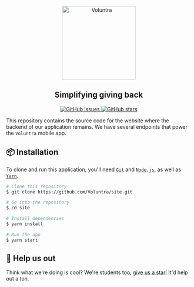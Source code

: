 <div align='center'>
  <img src="https://avatars.githubusercontent.com/u/147016930?s=400&u=87d6b8d5f54622f673c8b309fa096c9f801d51d7&v=4" alt="Voluntra" width="200">
</div>

<h2 align="center">
  <strong>Simplifying giving back</strong>
</h2>

<p align="center">
  <a href="https://github.com/Voluntra/voluntra/issues">
    <img src="https://img.shields.io/github/issues/Voluntra/voluntra?color=purple" alt="GitHub issues" />
  </a>
  <a href="https://github.com/Voluntra/voluntra/stargazers">
    <img src="https://img.shields.io/github/stars/Voluntra/voluntra?color=purple" alt="GitHub stars" />
  </a>
</p>

This repository contains the source code for the website where the backend of our application remains. We have several endpoints
that power the `Voluntra` mobile app.

## 📦 Installation

To clone and run this application, you'll need [`Git`](https://git-scm.com) and [`Node.js`](https://nodejs.org/en/download/), as well as [`Yarn`](https://yarnpkg.com/getting-started/install).

```bash
# Clone this repository
$ git clone https://github.com/Voluntra/site.git

# Go into the repository
$ cd site

# Install dependencies
$ yarn install

# Run the app
$ yarn start
```

## 📢 Help us out

Think what we're doing is cool? We're students too, [give us a star!](https://github.com/Voluntra/voluntra/stargazers) It'd help out a ton.
